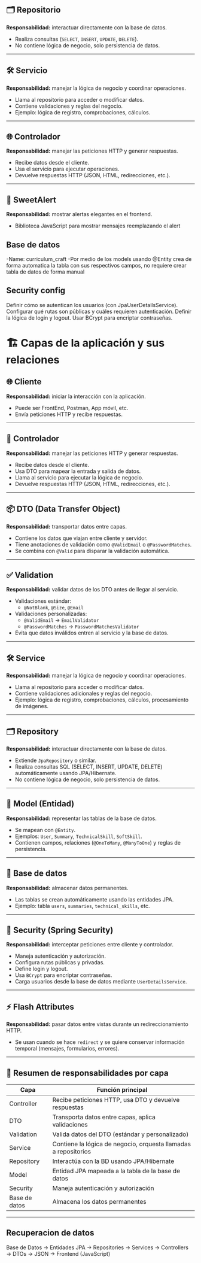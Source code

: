 ## 🗂 Repositorio  
**Responsabilidad:** interactuar directamente con la base de datos.  
- Realiza consultas (`SELECT`, `INSERT`, `UPDATE`, `DELETE`).  
- No contiene lógica de negocio, solo persistencia de datos.  

---

## 🛠 Servicio  
**Responsabilidad:** manejar la lógica de negocio y coordinar operaciones.  
- Llama al repositorio para acceder o modificar datos.  
- Contiene validaciones y reglas del negocio.  
- Ejemplo: lógica de registro, comprobaciones, cálculos.  

---

## 🌐 Controlador  
**Responsabilidad:** manejar las peticiones HTTP y generar respuestas.  
- Recibe datos desde el cliente.  
- Usa el servicio para ejecutar operaciones.  
- Devuelve respuestas HTTP (JSON, HTML, redirecciones, etc.).  

---

## 🎨 SweetAlert  
**Responsabilidad:** mostrar alertas elegantes en el frontend.  
- Biblioteca JavaScript para mostrar mensajes reemplazando el alert

## Base de datos
-Name: curriculum_craft
-Por medio de los models usando @Entity crea de forma automatica la tabla con sus respectivos campos, no requiere crear tabla de datos de forma manual

## Security config
Definir cómo se autentican los usuarios (con JpaUserDetailsService).
Configurar qué rutas son públicas y cuáles requieren autenticación.
Definir la lógica de login y logout.
Usar BCrypt para encriptar contraseñas.

# 🏗 Capas de la aplicación y sus relaciones

## 🌐 Cliente
**Responsabilidad:** iniciar la interacción con la aplicación.  
- Puede ser FrontEnd, Postman, App móvil, etc.  
- Envía peticiones HTTP y recibe respuestas.  

---

## 🎨 Controlador
**Responsabilidad:** manejar las peticiones HTTP y generar respuestas.  
- Recibe datos desde el cliente.  
- Usa DTO para mapear la entrada y salida de datos.  
- Llama al servicio para ejecutar la lógica de negocio.  
- Devuelve respuestas HTTP (JSON, HTML, redirecciones, etc.).  

---

## 📦 DTO (Data Transfer Object)
**Responsabilidad:** transportar datos entre capas.  
- Contiene los datos que viajan entre cliente y servidor.  
- Tiene anotaciones de validación como `@ValidEmail` o `@PasswordMatches`.  
- Se combina con `@Valid` para disparar la validación automática.  

---

## ✅ Validation
**Responsabilidad:** validar datos de los DTO antes de llegar al servicio.  
- Validaciones estándar:
  - `@NotBlank`, `@Size`, `@Email`  
- Validaciones personalizadas:
  - `@ValidEmail` → `EmailValidator`  
  - `@PasswordMatches` → `PasswordMatchesValidator`  
- Evita que datos inválidos entren al servicio y la base de datos.

---

## 🛠 Service
**Responsabilidad:** manejar la lógica de negocio y coordinar operaciones.  
- Llama al repositorio para acceder o modificar datos.  
- Contiene validaciones adicionales y reglas del negocio.  
- Ejemplo: lógica de registro, comprobaciones, cálculos, procesamiento de imágenes.  

---

## 🗂 Repository
**Responsabilidad:** interactuar directamente con la base de datos.  
- Extiende `JpaRepository` o similar.  
- Realiza consultas SQL (SELECT, INSERT, UPDATE, DELETE) automáticamente usando JPA/Hibernate.  
- No contiene lógica de negocio, solo persistencia de datos.  

---

## 🧱 Model (Entidad)
**Responsabilidad:** representar las tablas de la base de datos.  
- Se mapean con `@Entity`.  
- Ejemplos: `User`, `Summary`, `TechnicalSkill`, `SoftSkill`.  
- Contienen campos, relaciones (`@OneToMany`, `@ManyToOne`) y reglas de persistencia.  

---

## 💾 Base de datos
**Responsabilidad:** almacenar datos permanentes.  
- Las tablas se crean automáticamente usando las entidades JPA.  
- Ejemplo: tabla `users`, `summaries`, `technical_skills`, etc.  

---

## 🔐 Security (Spring Security)
**Responsabilidad:** interceptar peticiones entre cliente y controlador.  
- Maneja autenticación y autorización.  
- Configura rutas públicas y privadas.  
- Define login y logout.  
- Usa `BCrypt` para encriptar contraseñas.  
- Carga usuarios desde la base de datos mediante `UserDetailsService`.

---

## ⚡ Flash Attributes
**Responsabilidad:** pasar datos entre vistas durante un redireccionamiento HTTP.  
- Se usan cuando se hace `redirect` y se quiere conservar información temporal (mensajes, formularios, errores).  

---

## 🔑 Resumen de responsabilidades por capa

| Capa        | Función principal                                               |
|------------|----------------------------------------------------------------|
| Controller | Recibe peticiones HTTP, usa DTO y devuelve respuestas          |
| DTO        | Transporta datos entre capas, aplica validaciones              |
| Validation | Valida datos del DTO (estándar y personalizado)               |
| Service    | Contiene la lógica de negocio, orquesta llamadas a repositorios |
| Repository | Interactúa con la BD usando JPA/Hibernate                     |
| Model      | Entidad JPA mapeada a la tabla de la base de datos            |
| Security   | Maneja autenticación y autorización                             |
| Base de datos | Almacena los datos permanentes                               |

---
## Recuperacion de datos
Base de Datos → Entidades JPA → Repositories → Services → Controllers → DTOs → JSON → Frontend (JavaScript)
